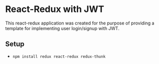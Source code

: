 # React-Redux with JWT
This react-redux application was created for the purpose of providing a template for implementing user login/signup with JWT.

## Setup
- `npm install redux react-redux redux-thunk`

